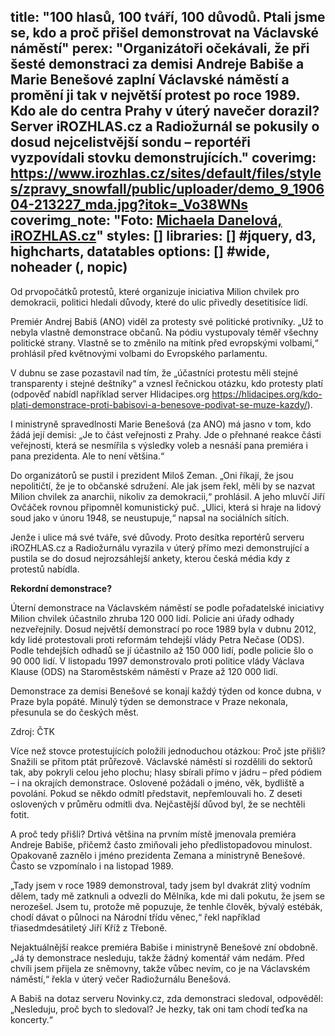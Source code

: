 title: "100 hlasů, 100 tváří, 100 důvodů. Ptali jsme se, kdo a proč přišel demonstrovat na Václavské náměstí"
perex: "Organizátoři očekávali, že při šesté demonstraci za demisi Andreje Babiše a Marie Benešové zaplní Václavské náměstí a promění ji tak v největší protest po roce 1989. Kdo ale do centra Prahy v úterý navečer dorazil? Server iROZHLAS.cz a Radiožurnál se pokusily o dosud nejcelistvější sondu – reportéři vyzpovídali stovku demonstrujících."
coverimg: https://www.irozhlas.cz/sites/default/files/styles/zpravy_snowfall/public/uploader/demo_9_190604-213227_mda.jpg?itok=_Vo38WNs
coverimg_note: "Foto: <a href='https://www.irozhlas.cz/michaela-danelova-5270376'>Michaela Danelová, iROZHLAS.cz</a>"
styles: []
libraries: [] #jquery, d3, highcharts, datatables
options: [] #wide, noheader (, nopic)
---
Od prvopočátků protestů, které organizuje iniciativa Milion chvilek pro demokracii, politici hledali důvody, které do ulic přivedly desetitisíce lidí.

Premiér Andrej Babiš (ANO) viděl za protesty své politické protivníky. „Už to nebyla vlastně demonstrace občanů. Na pódiu vystupovaly téměř všechny politické strany. Vlastně se to změnilo na mítink před evropskými volbami,“ prohlásil před květnovými volbami do Evropského parlamentu.

<wide>
  <div id="anketa-wrapper"></div>
</wide>

V dubnu se zase pozastavil nad tím, že „účastníci protestu měli stejné transparenty i stejné deštníky“ a vznesl řečnickou otázku, kdo protesty platí (odpověď nabídl například server Hlidacipes.org https://hlidacipes.org/kdo-plati-demonstrace-proti-babisovi-a-benesove-podivat-se-muze-kazdy/).

I ministryně spravedlnosti Marie Benešová (za ANO) má jasno v tom, kdo žádá její demisi: „Je to část veřejnosti z Prahy. Jde o přehnané reakce části veřejnosti, která se nesmířila s výsledky voleb a nesnáší pana premiéra i pana prezidenta. Ale to není většina.“

Do organizátorů se pustil i prezident Miloš Zeman. „Oni říkají, že jsou nepolitičtí, že je to občanské sdružení. Ale jak jsem řekl, měli by se nazvat Milion chvilek za anarchii, nikoliv za demokracii,“ prohlásil. A jeho mluvčí Jiří Ovčáček rovnou připomněl komunistický puč. „Ulici, která si hraje na lidový soud jako v únoru 1948, se neustupuje,“ napsal na sociálních sítích.

Jenže i ulice má své tváře, své důvody. Proto desítka reportérů serveru iROZHLAS.cz a Radiožurnálu vyrazila v úterý přímo mezi demonstrující a pustila se do dosud nejrozsáhlejší ankety, kterou česká média kdy z protestů nabídla.

<right>
	<p>
	<b>Rekordní demonstrace?</b>
	</p>
  <p>
	<p>Úterní demonstrace na Václavském náměstí se podle pořadatelské iniciativy Milion chvilek účastnilo zhruba 120 000 lidí. Policie ani úřady odhady nezveřejnily. Dosud největší demonstrací po roce 1989 byla v dubnu 2012, kdy lidé protestovali proti reformám tehdejší vlády Petra Nečase (ODS). Podle tehdejších odhadů se jí účastnilo až 150 000 lidí, podle policie šlo o 90 000 lidí. V listopadu 1997 demonstrovalo proti politice vlády Václava Klause (ODS) na Staroměstském náměstí v Praze až 120 000 lidí.</p><p>
Demonstrace za demisi Benešové se konají každý týden od konce dubna, v Praze byla popáté. Minulý týden se demonstrace v Praze nekonala, přesunula se do českých měst.</p>Zdroj: ČTK
	</p>
</right>

Více než stovce protestujících položili jednoduchou otázkou: Proč jste přišli? Snažili se přitom ptát průřezově. Václavské náměstí si rozdělili do sektorů tak, aby pokryli celou jeho plochu; hlasy sbírali přímo v jádru – před pódiem – i na okrajích demonstrace. Oslovené požádali o jméno, věk, bydliště a povolání. Pokud se někdo odmítl představit, nepřemlouvali ho. Z deseti oslovených v průměru odmítli dva. Nejčastější důvod byl, že se nechtěli fotit.

A proč tedy přišli? Drtivá většina na prvním místě jmenovala premiéra Andreje Babiše, přičemž často zmiňovali jeho předlistopadovou minulost. Opakovaně zaznělo i jméno prezidenta Zemana a ministryně Benešové. Často se vzpomínalo i na listopad 1989.

„Tady jsem v roce 1989 demonstroval, tady jsem byl dvakrát zlitý vodním dělem, tady mě zatknuli a odvezli do Mělníka, kde mi dali pokutu, že jsem se nerozešel. Jsem tu, protože mě popuzuje, že tenhle člověk, bývalý estébák, chodí dávat o půlnoci na Národní třídu věnec,“ řekl například třiasedmdesátiletý Jiří Kříž z Třeboně. 

Nejaktuálnější reakce premiéra Babiše i ministryně Benešové zní obdobně. „Já ty demonstrace nesleduju, takže žádný komentář vám nedám. Před chvíli jsem přijela ze sněmovny, takže vůbec nevím, co je na Václavském náměstí,“ řekla v úterý večer Radiožurnálu Benešová. 

A Babiš na dotaz serveru Novinky.cz, zda demonstraci sledoval, odpověděl: „Nesleduju, proč bych to sledoval? Je hezky, tak oni tam chodí teďka na koncerty.“


